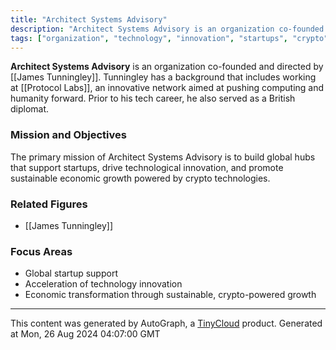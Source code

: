 ```yaml
---
title: "Architect Systems Advisory"
description: "Architect Systems Advisory is an organization co-founded and directed by James Tunningley. It is dedicated to establishing global hubs that foster startups, accelerate technology innovation, and transform economies through sustainable, crypto-powered growth."
tags: ["organization", "technology", "innovation", "startups", "crypto"]
---
```


**Architect Systems Advisory** is an organization co-founded and directed by [[James Tunningley]]. Tunningley has a background that includes working at [[Protocol Labs]], an innovative network aimed at pushing computing and humanity forward. Prior to his tech career, he also served as a British diplomat.

### Mission and Objectives
The primary mission of Architect Systems Advisory is to build global hubs that support startups, drive technological innovation, and promote sustainable economic growth powered by crypto technologies.

### Related Figures
- [[James Tunningley]]

### Focus Areas
- Global startup support
- Acceleration of technology innovation
- Economic transformation through sustainable, crypto-powered growth

---
This content was generated by AutoGraph, a [TinyCloud](https://tinycloud.xyz/) product.
Generated at Mon, 26 Aug 2024 04:07:00 GMT